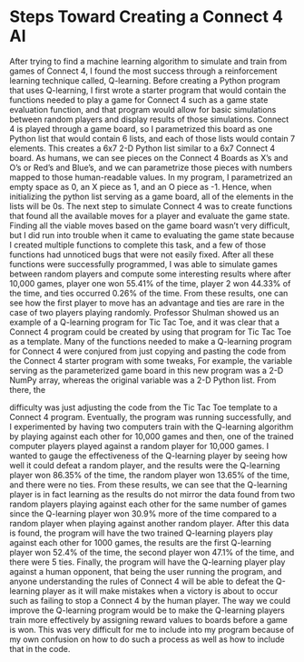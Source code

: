 # Steps Toward Creating a Connect 4 AI
After trying to find a machine learning algorithm to simulate and train from games of
Connect 4, I found the most success through a reinforcement learning technique called,
Q-learning. Before creating a Python program that uses Q-learning, I first wrote a starter
program that would contain the functions needed to play a game for Connect 4 such as a game
state evaluation function, and that program would allow for basic simulations between random
players and display results of those simulations. Connect 4 is played through a game board, so I
parametrized this board as one Python list that would contain 6 lists, and each of those lists
would contain 7 elements. This creates a 6x7 2-D Python list similar to a 6x7 Connect 4 board.
As humans, we can see pieces on the Connect 4 Boards as X’s and O’s or Red’s and Blue’s, and
we can parametrize those pieces with numbers mapped to those human-readable values. In my
program, I parametrized an empty space as 0, an X piece as 1, and an O piece as -1. Hence, when
initializing the python list serving as a game board, all of the elements in the lists will be 0s. The
next step to simulate Connect 4 was to create functions that found all the available moves for a
player and evaluate the game state. Finding all the viable moves based on the game board wasn’t
very difficult, but I did run into trouble when it came to evaluating the game state because I
created multiple functions to complete this task, and a few of those functions had unnoticed bugs
that were not easily fixed. After all these functions were successfully programmed, I was able to
simulate games between random players and compute some interesting results where after
10,000 games, player one won 55.41% of the time, player 2 won 44.33% of the time, and ties
occurred 0.26% of the time. From these results, one can see how the first player to move has an
advantage and ties are rare in the case of two players playing randomly.
Professor Shulman showed us an example of a Q-learning program for Tic Tac Toe, and it
was clear that a Connect 4 program could be created by using that program for Tic Tac Toe as a
template. Many of the functions needed to make a Q-learning program for Connect 4 were
conjured from just copying and pasting the code from the Connect 4 starter program with some
tweaks, For example, the variable serving as the parameterized game board in this new program
was a 2-D NumPy array, whereas the original variable was a 2-D Python list. From there, the

difficulty was just adjusting the code from the Tic Tac Toe template to a Connect 4 program.
Eventually, the program was running successfully, and I experimented by having two computers
train with the Q-learning algorithm by playing against each other for 10,000 games and then, one
of the trained computer players played against a random player for 10,000 games. I wanted to
gauge the effectiveness of the Q-learning player by seeing how well it could defeat a random
player, and the results were the Q-learning player won 86.35% of the time, the random player
won 13.65% of the time, and there were no ties. From these results, we can see that the
Q-learning player is in fact learning as the results do not mirror the data found from two random
players playing against each other for the same number of games since the Q-learning player
won 30.9% more of the time compared to a random player when playing against another random
player. After this data is found, the program will have the two trained Q-learning players play
against each other for 1000 games, the results are the first Q-learning player won 52.4% of the
time, the second player won 47.1% of the time, and there were 5 ties. Finally, the program will
have the Q-learning player play against a human opponent, that being the user running the
program, and anyone understanding the rules of Connect 4 will be able to defeat the Q-learning
player as it will make mistakes when a victory is about to occur such as failing to stop a Connect
4 by the human player.
The way we could improve the Q-learning program would be to make the Q-learning
players train more effectively by assigning reward values to boards before a game is won. This
was very difficult for me to include into my program because of my own confusion on how to do
such a process as well as how to include that in the code.
